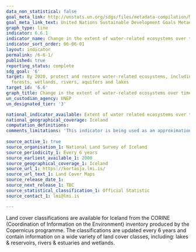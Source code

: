 ```yaml
---
data_non_statistical: false
goal_meta_link: http://unstats.un.org/sdgs/files/metadata-compilation/Metadata-Goal-6.pdf
goal_meta_link_text: United Nations Sustainable Development Goals Metadata (pdf 428kB)
graph_type: line
indicator: 6.6.1
indicator_name: Change in the extent of water-related ecosystems over time
indicator_sort_order: 06-06-01
layout: indicator
permalink: /6-6-1/
published: true
reporting_status: complete
sdg_goal: '6'
target: By 2020, protect and restore water-related ecosystems, including mountains,
  forests, wetlands, rivers, aquifers and lakes
target_id: '6.6'
graph_title: Change in the extent of water-related ecosystems over time
un_custodian_agency: UNEP
un_designated_tier: '3'

national_indicator_available: Extent of water related ecosystems over time
national_geographical_coverage: Iceland
computation_definitions: 
comments_limitations: 'This indicator is being used as an approximation of the UN SDG Indicator. Where possible, we will work to identify or develop Icelandic data to meet the global indicator specification. This indicator has been identified in collaboration with topic experts.'
  
source_active_1: true
source_organisation_1: National Land Survey of Iceland
source_periodicity_1: Every 6 years
source_earliest_available_1: 2000
source_geographical_coverage_1: Iceland
source_url_1: https://kortasja.lmi.is/
source_url_text_1: Land Cover Maps
source_release_date_1: 
source_next_release_1: TBC
source_statistical_classification_1: Official Statistic 
source_contact_1: lmi@lmi.is

---
```


Land cover classifications are available for Iceland from the CORINE (Coordination of Information on the Environment) inventory produced by the Copernicus programme. The classifications are updated every 6 years and contain information on a wide variety of land cover classes, including: lakes & reservoirs, rivers & estuaries and wetlands. 
